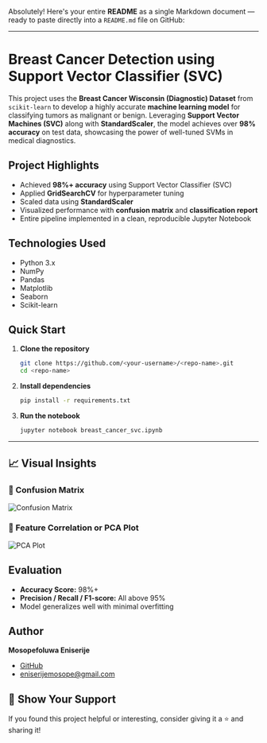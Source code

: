 Absolutely! Here's your entire **README** as a single Markdown document — ready to paste directly into a `README.md` file on GitHub:

---

# Breast Cancer Detection using Support Vector Classifier (SVC)

This project uses the **Breast Cancer Wisconsin (Diagnostic) Dataset** from `scikit-learn` to develop a highly accurate **machine learning model** for classifying tumors as malignant or benign. Leveraging **Support Vector Machines (SVC)** along with **StandardScaler**, the model achieves over **98% accuracy** on test data, showcasing the power of well-tuned SVMs in medical diagnostics.

## Project Highlights

*  Achieved **98%+ accuracy** using Support Vector Classifier (SVC)
*  Applied **GridSearchCV** for hyperparameter tuning
*  Scaled data using **StandardScaler**
*  Visualized performance with **confusion matrix** and **classification report**
*  Entire pipeline implemented in a clean, reproducible Jupyter Notebook


## Technologies Used

* Python 3.x
* NumPy
* Pandas
* Matplotlib
* Seaborn
* Scikit-learn

## Quick Start

1. **Clone the repository**

   ```bash
   git clone https://github.com/<your-username>/<repo-name>.git
   cd <repo-name>
   ```

2. **Install dependencies**

   ```bash
   pip install -r requirements.txt
   ```

3. **Run the notebook**

   ```bash
   jupyter notebook breast_cancer_svc.ipynb
   ```

---

## 📈 Visual Insights

### 🔹 Confusion Matrix

![Confusion Matrix](images/confusion_matrix.png)

### 🔹 Feature Correlation or PCA Plot

![PCA Plot](images/pca_plot.png)



## Evaluation

* **Accuracy Score:** 98%+
* **Precision / Recall / F1-score:** All above 95%
* Model generalizes well with minimal overfitting



## Author

**Mosopefoluwa Eniserije**

*  [GitHub](https://github.com/eniserijemosope)
*  [eniserijemosope@gmail.com](mailto:eniserijemosope@gmail.com)

## 🌟 Show Your Support

If you found this project helpful or interesting, consider giving it a ⭐️ and sharing it!
